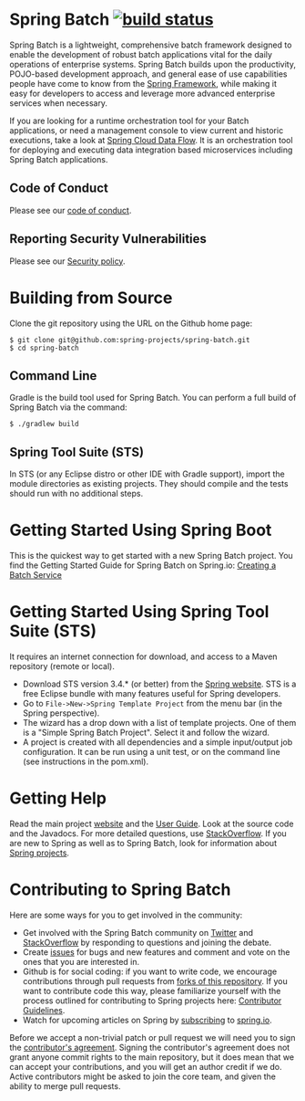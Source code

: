# Spring Batch [![build status](https://build.spring.io/plugins/servlet/wittified/build-status/BATCH-GRAD)](https://build.spring.io/browse/BATCH-GRAD)

Spring Batch is a lightweight, comprehensive batch framework designed to enable the development of robust batch applications vital for the daily operations of enterprise systems.  Spring Batch builds upon the productivity, POJO-based development approach, and general ease of use capabilities people have come to know from the [Spring Framework](https://github.com/spring-projects/spring-framework), while making it easy for developers to access and leverage more advanced enterprise services when necessary.

If you are looking for a runtime orchestration tool for your Batch applications, or need a management console to view current and historic executions, take a look at [Spring Cloud Data Flow](https://cloud.spring.io/spring-cloud-dataflow/).  It is an orchestration tool for deploying and executing data integration based microservices including Spring Batch applications.

## Code of Conduct

Please see our [code of conduct](https://github.com/spring-projects/.github/blob/master/CODE_OF_CONDUCT.md).

## Reporting Security Vulnerabilities

Please see our [Security policy](https://github.com/spring-projects/spring-batch/security/policy).

# Building from Source

Clone the git repository using the URL on the Github home page:

    $ git clone git@github.com:spring-projects/spring-batch.git
    $ cd spring-batch

## Command Line
Gradle is the build tool used for Spring Batch.  You can perform a full build of Spring Batch via the command:

    $ ./gradlew build

## Spring Tool Suite (STS)
In STS (or any Eclipse distro or other IDE with Gradle support), import the module directories as existing projects.  They should compile and the tests should run with no additional steps.

# Getting Started Using Spring Boot
This is the quickest way to get started with a new Spring Batch project.  You find the Getting Started Guide for Spring
Batch on Spring.io: [Creating a Batch Service](https://spring.io/guides/gs/batch-processing/)

# Getting Started Using Spring Tool Suite (STS)

It requires an internet connection for download, and access to a Maven repository (remote or local).

* Download STS version 3.4.* (or better) from the [Spring website](https://spring.io/tools/sts/).  STS is a free Eclipse bundle with many features useful for Spring developers.
* Go to `File->New->Spring Template Project` from the menu bar (in the Spring perspective).
* The wizard has a drop down with a list of template projects.  One of them is a "Simple Spring Batch Project".  Select it and follow the wizard.
* A project is created with all dependencies and a simple input/output job configuration.  It can be run using a unit test, or on the command line (see instructions in the pom.xml).

# Getting Help

Read the main project [website](https://projects.spring.io/spring-batch/) and the [User Guide](https://docs.spring.io/spring-batch/docs/current/reference/). 
Look at the source code and the Javadocs.
For more detailed questions, use [StackOverflow](https://stackoverflow.com/questions/tagged/spring-batch).
If you are new to Spring as well as to Spring Batch, look for information about [Spring projects](https://spring.io/projects).

# Contributing to Spring Batch

Here are some ways for you to get involved in the community:

* Get involved with the Spring Batch community on [Twitter](https://twitter.com/springbatch) and [StackOverflow](https://stackoverflow.com/questions/tagged/spring-batch) by responding to questions and joining the debate.
* Create [issues](https://github.com/spring-projects/spring-batch/issues) for bugs and new features and comment and vote on the ones that you are interested in.
* Github is for social coding: if you want to write code, we encourage contributions through pull requests from [forks of this repository](https://help.github.com/forking/).  If you want to contribute code this way, please familiarize yourself with the process outlined for contributing to Spring projects here: [Contributor Guidelines](https://github.com/spring-projects/spring-batch/blob/master/CONTRIBUTING.md).
* Watch for upcoming articles on Spring by [subscribing](feed://assets.spring.io/drupal/node/feed.xml) to [spring.io](https://spring.io).

Before we accept a non-trivial patch or pull request we will need you to sign the [contributor's agreement](https://support.springsource.com/spring_committer_signup).  Signing the contributor's agreement does not grant anyone commit rights to the main repository, but it does mean that we can accept your contributions, and you will get an author credit if we do.  Active contributors might be asked to join the core team, and given the ability to merge pull requests.
